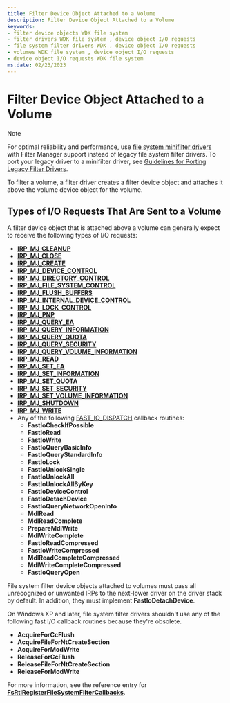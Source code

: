 ```yaml
---
title: Filter Device Object Attached to a Volume
description: Filter Device Object Attached to a Volume
keywords:
- filter device objects WDK file system
- filter drivers WDK file system , device object I/O requests
- file system filter drivers WDK , device object I/O requests
- volumes WDK file system , device object I/O requests
- device object I/O requests WDK file system
ms.date: 02/23/2023
---
```


# Filter Device Object Attached to a Volume

> [!NOTE]
> For optimal reliability and performance, use [file system minifilter drivers](./filter-manager-concepts.md) with Filter Manager support instead of legacy file system filter drivers. To port your legacy driver to a minifilter driver, see [Guidelines for Porting Legacy Filter Drivers](guidelines-for-porting-legacy-filter-drivers.md).

To filter a volume, a filter driver creates a filter device object and attaches it above the volume device object for the volume.

## Types of I/O Requests That Are Sent to a Volume

A filter device object that is attached above a volume can generally expect to receive the following types of I/O requests:

* [**IRP_MJ_CLEANUP**](./irp-mj-cleanup.md)
* [**IRP_MJ_CLOSE**](./irp-mj-close.md)
* [**IRP_MJ_CREATE**](./irp-mj-create.md)
* [**IRP_MJ_DEVICE_CONTROL**](./irp-mj-device-control.md)
* [**IRP_MJ_DIRECTORY_CONTROL**](./irp-mj-directory-control.md)
* [**IRP_MJ_FILE_SYSTEM_CONTROL**](./irp-mj-file-system-control.md)
* [**IRP_MJ_FLUSH_BUFFERS**](./irp-mj-flush-buffers.md)
* [**IRP_MJ_INTERNAL_DEVICE_CONTROL**](./irp-mj-internal-device-control.md)
* [**IRP_MJ_LOCK_CONTROL**](./irp-mj-lock-control.md)
* [**IRP_MJ_PNP**](./irp-mj-pnp.md)
* [**IRP_MJ_QUERY_EA**](./irp-mj-query-ea.md)
* [**IRP_MJ_QUERY_INFORMATION**](./irp-mj-query-information.md)
* [**IRP_MJ_QUERY_QUOTA**](./irp-mj-query-quota.md)
* [**IRP_MJ_QUERY_SECURITY**](./irp-mj-query-security.md)
* [**IRP_MJ_QUERY_VOLUME_INFORMATION**](./irp-mj-query-volume-information.md)
* [**IRP_MJ_READ**](./irp-mj-read.md)
* [**IRP_MJ_SET_EA**](./irp-mj-set-ea.md)
* [**IRP_MJ_SET_INFORMATION**](./irp-mj-set-information.md)
* [**IRP_MJ_SET_QUOTA**](./irp-mj-set-quota.md)
* [**IRP_MJ_SET_SECURITY**](./irp-mj-set-security.md)
* [**IRP_MJ_SET_VOLUME_INFORMATION**](./irp-mj-set-volume-information.md)
* [**IRP_MJ_SHUTDOWN**](./irp-mj-shutdown.md)
* [**IRP_MJ_WRITE**](./irp-mj-write.md)
* Any of the following [FAST_IO_DISPATCH](/windows-hardware/drivers/ddi/wdm/ns-wdm-_fast_io_dispatch) callback routines:
  * **FastIoCheckIfPossible**
  * **FastIoRead**
  * **FastIoWrite**
  * **FastIoQueryBasicInfo**
  * **FastIoQueryStandardInfo**
  * **FastIoLock**
  * **FastIoUnlockSingle**
  * **FastIoUnlockAll**
  * **FastIoUnlockAllByKey**
  * **FastIoDeviceControl**
  * **FastIoDetachDevice**
  * **FastIoQueryNetworkOpenInfo**
  * **MdlRead**
  * **MdlReadComplete**
  * **PrepareMdlWrite**
  * **MdlWriteComplete**
  * **FastIoReadCompressed**
  * **FastIoWriteCompressed**
  * **MdlReadCompleteCompressed**
  * **MdlWriteCompleteCompressed**
  * **FastIoQueryOpen**

File system filter device objects attached to volumes must pass all unrecognized or unwanted IRPs to the next-lower driver on the driver stack by default. In addition, they must implement **FastIoDetachDevice**.

On Windows XP and later, file system filter drivers shouldn't use any of the following fast I/O callback routines because they're obsolete.

* **AcquireForCcFlush**
* **AcquireFileForNtCreateSection**
* **AcquireForModWrite**
* **ReleaseForCcFlush**
* **ReleaseFileForNtCreateSection**
* **ReleaseForModWrite**

For more information, see the reference entry for [**FsRtlRegisterFileSystemFilterCallbacks**](/windows-hardware/drivers/ddi/ntifs/nf-ntifs-fsrtlregisterfilesystemfiltercallbacks).
